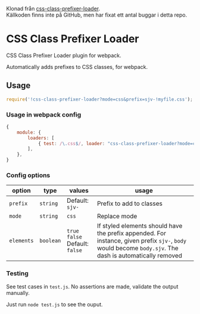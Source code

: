 Klonad från [css-class-prefixer-loader](https://www.npmjs.com/package/css-class-prefixer-loader).  
Källkoden finns inte på GitHub, men har fixat ett antal buggar i detta repo.

# CSS Class Prefixer Loader

CSS Class Prefixer Loader plugin for webpack. 

Automatically adds prefixes to CSS classes, for webpack. 

## Usage

```js
require('!css-class-prefixer-loader?mode=css&prefix=sjv-!myfile.css');
```

### Usage in webpack config

```js
{
	module: {
		loaders: [
			{ test: /\.css$/, loader: "css-class-prefixer-loader?mode=css&prefix=sjv-" }
		], 
	}, 
}
```

### Config options

| option | type | values | usage |
| -------- | -------- | -------- | -------- |
| `prefix` | `string` | Default: `sjv-` | Prefix to add to classes |
| `mode`   | `string` | `css` | Replace mode |
| `elements` | `boolean`| `true` <br> `false` <br>  Default: `false` | If styled elements should have the prefix appended. For instance, given prefix `sjv-`, `body` would become `body.sjv`. The dash is automatically removed | 

### Testing

See test cases in `test.js`. No assertions are made, validate the output manually.

Just run `node test.js` to see the ouput.